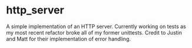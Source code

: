 http_server
===========

A simple implementation of an HTTP server. Currently working on tests as my most recent refactor broke all of my former unittests. Credit to Justin and Matt for their implementation of error handling.
